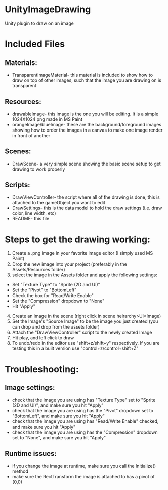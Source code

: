 # UnityImageDrawing
Unity plugin to draw on an image

# Included Files
## Materials:
* TransparentImageMaterial- this material is included to show how to draw on top of other images, such that the image you are drawing on is transparent
## Resources:
* drawableImage- this image is the one you will be editing. It is a simple 1024X1024 png made in MS Paint
* orangeImage/blueImage- these are the background/foreground images showing how to order the images in a canvas to make one image render in front of another
## Scenes:
* DrawScene- a very simple scene showing the basic scene setup to get drawing to work properly
## Scripts:
* DrawViewController- the script where all of the drawing is done, this is attached to the gameObject you want to edit
* DrawSettings- this is the data model to hold the draw settings (i.e. draw color, line width, etc)
* README- this file

# Steps to get the drawing working:
1. Create a .png image in your favorite image editor (I simply used MS Paint)
2. Drop the new image into your project (preferably in the Assets/Resources folder)
3. select the image in the Assets folder and apply the following settings:
* Set "Texture Type" to "Sprite (2D and UI)"
* Set the "Pivot" to "BottomLeft"
* Check the box for "Read/Write Enable" 
* Set the "Compression" dropdown to "None"
* Hit "Apply"
4. Create an image in the scene (right click in scene heirarchy>UI>Image)
5. Set the Image's "Source Image" to be the image you just created (you can drop and drop from the assets folder)
6. Attach the "DrawViewController" script to the newly created Image
7. Hit play, and left click to draw
8. To undo/redo in the editor use "shift+z/shift+y" respectively. If you are testing this in a built version use "control+z/control+shift+Z"

# Troubleshooting:
## Image settings:
* check that the image you are using has "Texture Type" set to "Sprite (2D and UI)", and make sure you hit "Apply"
* check that the image you are using has the "Pivot" dropdown set to "BottomLeft", and make sure you hit "Apply"
* check that the image you are using has "Read/Write Enable" checked, and make sure you hit "Apply"
* check that the image you are using has the "Compression" dropdown set to "None", and make sure you hit "Apply"

## Runtime issues:
* if you change the image at runtime, make sure you call the Initialize() method
* make sure the RectTransform the image is attached to has a pivot of (0,0)
